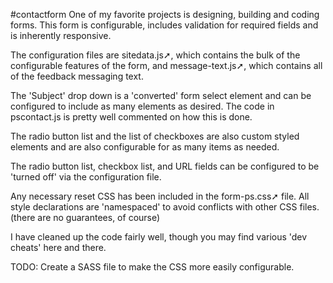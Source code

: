 #contactform
 One of my favorite projects is designing, building and coding forms. This form is configurable, includes validation for required fields and is inherently responsive.

The configuration files are sitedata.js➚, which contains the bulk of the configurable features of the form, and message-text.js➚, which contains all of the feedback messaging text.

The 'Subject' drop down is a 'converted' form select element and can be configured to include as many elements as desired. The code in pscontact.js is pretty well commented on how this is done.

The radio button list and the list of checkboxes are also custom styled elements and are also configurable for as many items as needed.

The radio button list, checkbox list, and URL fields can be configured to be 'turned off' via the configuration file.

Any necessary reset CSS has been included in the form-ps.css➚ file. All style declarations are 'namespaced' to avoid conflicts with other CSS files. (there are no guarantees, of course)

I have cleaned up the code fairly well, though you may find various 'dev cheats' here and there.

TODO: Create a SASS file to make the CSS more easily configurable. 
